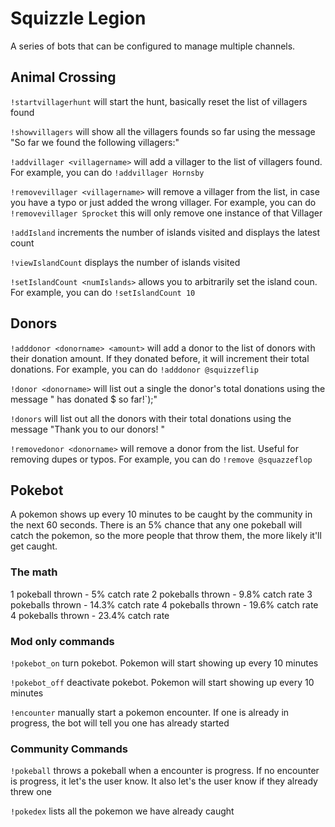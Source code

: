 # Squizzle Legion
A series of bots that can be configured to manage multiple channels.

## Animal Crossing 

`!startvillagerhunt` will start the hunt, basically reset the list of villagers found

`!showvillagers` will show all the villagers founds so far using the message "So far we found the following villagers:"

`!addvillager <villagername>` will add a villager to the list of villagers found. For example, you can do `!addvillager Hornsby`

`!removevillager <villagername>` will remove a villager from the list, in case you have a typo or just added the wrong villager.  For example, you can do `!removevillager Sprocket` this will only remove one instance of that Villager

`!addIsland` increments the number of islands visited and displays the latest count

`!viewIslandCount` displays the number of islands visited

`!setIslandCount <numIslands>` allows you to arbitrarily set the island coun. For example, you can do `!setIslandCount 10`

## Donors

`!adddonor <donorname> <amount>` will add a donor to the list of donors with their donation amount. If they donated before, it will increment their total donations. For example, you can do `!adddonor @squizzeflip`

`!donor <donorname>` will list out a single the donor's total donations using the message "<donor name> has donated $<total donations> so far!`);"

`!donors` will list out all the donors with their total donations using the message "Thank you to our donors! <list of donors>"

`!removedonor <donorname>` will remove a donor from the list. Useful for removing dupes or typos. For example, you can do `!remove @squazzeflop`

## Pokebot
A pokemon shows up every 10 minutes to be caught by the community in the next 60 seconds. There is an 5% chance that any one pokeball will catch the pokemon, so the more people that throw them, the more likely it'll get caught. 

### The math
1 pokeball thrown - 5% catch rate
2 pokeballs thrown - 9.8% catch rate
3 pokeballs thrown - 14.3% catch rate
4 pokeballs thrown - 19.6% catch rate
4 pokeballs thrown - 23.4% catch rate

### Mod only commands
`!pokebot_on` turn pokebot. Pokemon will start showing up every 10 minutes

`!pokebot_off` deactivate pokebot. Pokemon will start showing up every 10 minutes

`!encounter` manually start a pokemon encounter. If one is already in progress, the bot will tell you one has already started

### Community Commands
`!pokeball` throws a pokeball when a encounter is progress. If no encounter is progress, it let's the user know. It also let's the user know if they already threw one

`!pokedex` lists all the pokemon we have already caught

